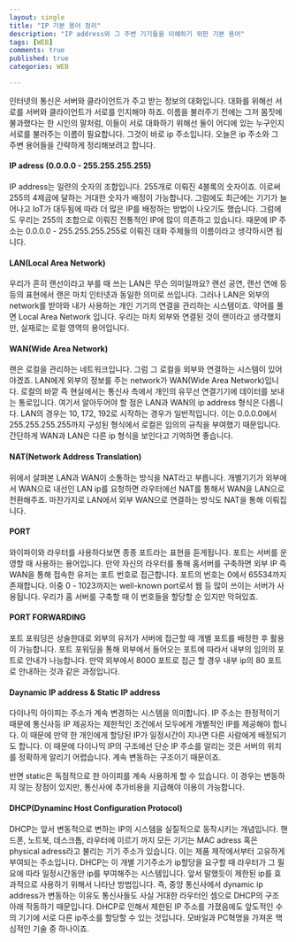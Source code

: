 ```yaml
---
layout: single
title: "IP 기본 용어 정리"
description: "IP address와 그 주변 기기들을 이해하기 위한 기본 용어"
tags: [WEB]
comments: true
published: true
categories: WEB

---
```


 인터넷의 통신은 서버와 클라이언트가 주고 받는 정보의 대화입니다. 대화를 위해선 서로를 서버와 클라이언트가 서로를 인지해야 하죠. 이름을 불러주기 전에는 그저 몸짓에 불과했다는 한 시인의 말처럼, 이들이 서로 대화하기 위해선 둘이 어디에 있는 누구인지 서로를 불러주는 이름이 필요합니다. 그것이 바로 ip 주소입니다. 오늘은 ip 주소와 그 주변 용어들을 간략하게 정리해보려고 합니다.

####  IP adress (0.0.0.0 - 255.255.255.255)

IP address는 일련의 숫자의 조합입니다. 255개로 이뤄진 4블록의 숫자이죠. 이로써 255의 4제곱에 달하는 거대한 숫자가 배정이 가능합니다. 그럼에도 최근에는 기기가 늘어나고 IoT가 대두됨에 따라 더 많은 IP를 배정하는 방법이 나오기도 했습니다. 그럼에도 우리는 255의 조합으로 이뤄진 전통적인 IP에 많이 의존하고 있습니다.  때문에 IP 주소는 0.0.0.0 - 255.255.255.255로 이뤄진 대화 주체들의 이름이라고 생각하시면 됩니다.

#### LAN(Local Area Network)

우리가 흔히 랜선이라고 부를 때 쓰는 LAN은 무슨 의미일까요? 랜선 공연, 랜선 연애 등등의 표현에서 랜은 마치 인터넷과 동일한 의미로 쓰입니다. 그러나 LAN은 외부의 network를 받아와 내가 사용하는 개인 기기의 연결을 관리하는 시스템이죠. 약어를 풀면 Local Area Network 입니다. 우리는 마치 외부와 연결된 것이 랜이라고 생각했지만, 실재로는 로컬 영역의 용어입니다. 

#### WAN(Wide Area Network)

 랜은 로컬을 관리하는 네트워크입니다. 그럼 그 로컬을 외부와 연결하는 시스템이 있어야겠죠. LAN에게 외부의 정보를 주는 network가 WAN(Wide Area Network)입니다. 로컬의 바깥 즉 현실에서는 통신사 측에서 개인의 유무선 연결기기에 데이터를 보내는 통로입니다. 여기서 알아두어야 할 점은 LAN과 WAN의 ip address 형식은 다릅니다. LAN의 경우는 10, 172, 192로 시작하는 경우가 일반적입니다. 이는 0.0.0.0에서 255.255.255.255까지 구성된 형식에서 로컬은 임의의 규칙을 부여했기 때문입니다. 간단하게 WAN과 LAN은 다른 ip 형식을 보인다고 기억하면 좋습니다.

#### NAT(Network Address Translation)

위에서 살펴본 LAN과 WAN이 소통하는 방식을 NAT라고 부릅니다. 개별기기가 외부에서 WAN으로 내선인 LAN ip를 요청하면 라우터에선 NAT를 통해서 WAN을 LAN으로 전환해주죠. 마찬가지로 LAN에서 외부 WAN으로 연결하는 방식도 NAT을 통해 이뤄집니다.

#### PORT

와이파이와 라우터를 사용하다보면 종종 포트라는 표현을 듣게됩니다. 포트는 서버를 운영할 때 사용하는 용어입니다. 만약 자신의 라우터를 통해 홈서버를 구축하면 외부 IP 즉 WAN을 통해 접속한 유저는 포트 번호로 접근합니다. 포트의 번호는 0에서 65534까지 존재합니다. 이중 0 - 1023까지는 well-known port로서 웹 등 많이 쓰이는 서버가 사용됩니다. 우리가 홈 서버를 구축할 때 이 번호들을 할당할 순 있지만 막혀있죠. 

#### PORT FORWARDING

포트 포워딩은 상술한대로 외부의 유저가 서버에 접근할 때 개별 포트를 배정한 후 활용이 가능합니다. 포트 포워딩을 통해 외부에서 들어오는 포트에 따라서 내부의 임의의 포트로 안내가 나능합니다. 만약 외부에서 8000 포트로 접근 할 경우 내부 ip의 80 포트로 안내하는 것과 같은 과정입니다. 

#### Daynamic IP address & Static IP address

다이나믹 아이피는 주소가 계속 변경하는 시스템을 의미합니다. IP 주소는 한정적이기 때문에 통신사등 IP 제공자는 제한적인 조건에서 모두에게 개별적인 IP를 제공해야 합니다. 이 때문에 만약 한 개인에게 할당된 IP가 일정시간이 지나면 다른 사람에게 배정되기도 합니다. 이 때문에 다이나믹 IP의 구조에선 단순 IP 주소를 알리는 것은 서버의 위치를 정확하게 알리기 어렵습니다. 계속 변동하는 구조이기 때문이죠. 

 반면 static은 독점적으로 한 아이피를 계속 사용하게 할 수 있습니다. 이 경우는 변동하지 않는 장점이 있지만, 통신사에 추가비용을 지급해야 이용이 가능합니다.

#### DHCP(Dynaminc Host Configuration Protocol)

 DHCP는 앞서 변동적으로 변하는 IP의 시스템을 실질적으로 동작시키는 개념입니다. 핸드폰, 노트북, 데스크톱, 라우터에 이르기 까지 모든 기기는 MAC adress 혹은 physical adress라고 불리는 기기 주소가 있습니다. 이는 제품 제작에서부터 고유하게 부여되는 주소입니다. DHCP는 이 개별 기기주소가 ip할당을 요구할 때 라우터가 그 필요에 따라 일정시간동안 ip를 부여해주는 시스템입니다. 앞서 말했듯이 제한된 ip를 효과적으로 사용하기 위해서 나타난 방법입니다. 즉, 중앙 통신사에서 dynamic ip address가 변동하는 이유도 통신사들도 사실 거대한 라우터인 셈으로 DHCP의 구조 아래 작동하기 때문입니다. DHCP로 인해서 제한된 IP 주소를 가졌음에도 앞도적인 수의 기기에 서로 다른 ip주소를 할당할 수 있는 것입니다. 모바일과 PC혁명을 가져온 핵심적인 기술 중 하나이죠. 


